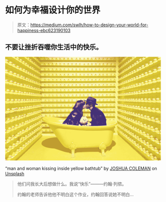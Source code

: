 # 如何为幸福设计你的世界

> 原文：<https://medium.com/swlh/how-to-design-your-world-for-happiness-ebc623190103>

## 不要让挫折吞噬你生活中的快乐。

![](img/a13dc4113d977cf2cdd3ee268be73f3a.png)

“man and woman kissing inside yellow bathtub” by [JOSHUA COLEMAN](https://unsplash.com/@joshstyle?utm_source=medium&utm_medium=referral) on [Unsplash](https://unsplash.com?utm_source=medium&utm_medium=referral)

> 他们问我长大后想做什么。我说“快乐”———约翰·列侬。
> 
> 约翰的老师告诉他他不明白这个作业，约翰回答说她不明白…